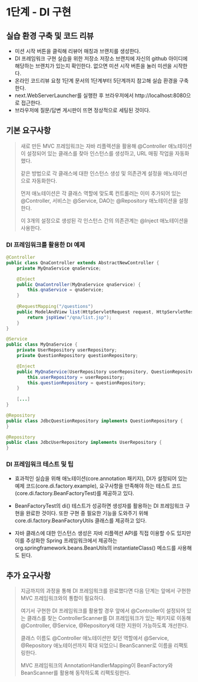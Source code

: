 # 1단계 - DI 구현
## 실습 환경 구축 및 코드 리뷰
* 미션 시작 버튼을 클릭해 리뷰어 매칭과 브랜치를 생성한다.
* DI 프레임워크 구현 실습을 위한 저장소 저장소 브랜치에 자신의 github 아이디에 해당하는 브랜치가 있는지 확인한다. 없으면 미션 시작 버튼을 눌러 미션을 시작한다.
* 온라인 코드리뷰 요청 1단계 문서의 1단계부터 5단계까지 참고해 실습 환경을 구축한다.
* next.WebServerLauncher를 실행한 후 브라우저에서 http://localhost:8080으로 접근한다.
* 브라우저에 질문/답변 게시판이 뜨면 정상적으로 세팅된 것이다.

## 기본 요구사항
> 새로 만든 MVC 프레임워크는 자바 리플렉션을 활용해 @Controller 애노테이션이 설정되어 있는 클래스를 찾아 인스턴스를 생성하고, URL 매핑 작업을 자동화했다. 
> 
> 같은 방법으로 각 클래스에 대한 인스턴스 생성 및 의존관계 설정을 애노테이션으로 자동화한다.
>
> 먼저 애노테이션은 각 클래스 역할에 맞도록 컨트롤러는 이미 추가되어 있는 @Controller, 서비스는 @Service, DAO는 @Repository 애노테이션을 설정한다. 
>
> 이 3개의 설정으로 생성된 각 인스턴스 간의 의존관계는 @Inject 애노테이션을 사용한다.
  
### DI 프레임워크를 활용한 DI 예제
```java
@Controller
public class QnaController extends AbstractNewController {
    private MyQnaService qnaService;

    @Inject
    public QnaController(MyQnaService qnaService) {
        this.qnaService = qnaService;
    }
    
    @RequestMapping("/questions")
    public ModelAndView list(HttpServletRequest request, HttpServletResponse response) throws Exception {
        return jspView("/qna/list.jsp");
    }
}
```

```java
@Service
public class MyQnaService {
    private UserRepository userRepository;
    private QuestionRepository questionRepository;

    @Inject
    public MyQnaService(UserRepository userRepository, QuestionRepository questionRepository) {
        this.userRepository = userRepository;
        this.questionRepository = questionRepository;
    }
    
    [...]
}
```

```java
@Repository
public class JdbcQuestionRepository implements QuestionRepository {
}

@Repository
public class JdbcUserRepository implements UserRepository {
}
```

### DI 프레임워크 테스트 및 팁
* 효과적인 실습을 위해 애노테이션(core.annotation 패키지), DI가 설정되어 있는 예제 코드(core.di.factory.example), 요구사항을 만족해야 하는 테스트 코드(core.di.factory.BeanFactoryTest)를 제공하고 있다.

* BeanFactoryTest의 di() 테스트가 성공하면 생성자를 활용하는 DI 프레임워크 구현을 완료한 것이다. 또한 구현 중 필요한 기능을 도와주기 위해 core.di.factory.BeanFactoryUtils 클래스를 제공하고 있다.

* 자바 클래스에 대한 인스턴스 생성은 자바 리플렉션 API를 직접 이용할 수도 있지만 이를 추상화한 Spring 프레임워크에서 제공하는org.springframework.beans.BeanUtils의 instantiateClass() 메소드를 사용해도 된다.

## 추가 요구사항
> 지금까지의 과정을 통해 DI 프레임워크를 완료했다면 다음 단계는 앞에서 구현한 MVC 프레임워크와의 통합이 필요하다. 
>
> 여기서 구현한 DI 프레임워크를 활용할 경우 앞에서 @Controller이 설정되어 있는 클래스를 찾는 ControllerScanner를 DI 프레임워크가 있는 패키지로 이동해 @Controller, @Service, @Repository에 대한 지원이 가능하도록 개선한다.
>
> 클래스 이름도 @Controller 애노테이션만 찾던 역할에서 @Service, @Repository 애노테이션까지 확대 되었으니 BeanScanner로 이름을 리팩토링한다.
>
> MVC 프레임워크의 AnnotationHandlerMapping이 BeanFactory와 BeanScanner를 활용해 동작하도록 리팩토링한다.